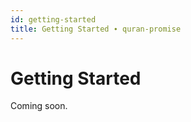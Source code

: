 ```yaml
---
id: getting-started
title: Getting Started ∙ quran-promise
---
```


# Getting Started

Coming soon.
